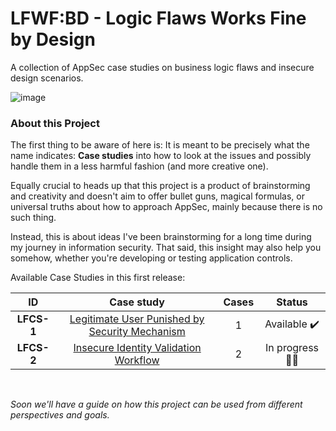 # LFWF:BD - Logic Flaws Works Fine by Design
A collection of AppSec case studies on business logic flaws and insecure design scenarios.

![image](https://user-images.githubusercontent.com/89562876/183073831-20a71b0e-4f88-4510-80bc-3c1396ef66d8.png)



### About this Project 
The first thing to be aware of here is: It is meant to be precisely what the name indicates: **Case studies** into how to look at the issues and possibly handle them in a less harmful fashion (and more creative one).

Equally crucial to heads up that this project is a product of brainstorming and creativity and doesn't aim to offer bullet guns, magical formulas, or universal truths about how to approach AppSec, mainly because there is no such thing. 

Instead, this is about ideas I've been brainstorming for a long time during my journey in information security. That said, this insight may also help you somehow, whether you're developing or testing application controls. 



Available Case Studies in this first release:

| **ID** | **Case study**  |  **Cases**  | **Status**  |
| :-----: | :-----: | :-----: | :-----: | 
|**LFCS-1**|[Legitimate User Punished by Security Mechanism](https://github.com/s4dhulabs/LFWFBD/blob/main/Cases/LFCS-1.md)|1|Available ✔️
|**LFCS-2**|[Insecure Identity Validation Workflow](https://github.com/s4dhulabs/LFWFBD/blob/main/Cases/LFCS-2.md) |2|In progress :factory_worker:

<br>

_Soon we'll have a guide on how this project can be used from different perspectives and goals._
